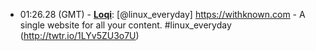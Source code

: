 * <a id="01:26.28">01:26.28 (GMT)</a> - __[Loqi](https://github.com/Loqi)__: [@linux_everyday] https://withknown.com - A single website for all your content.  #linux_everyday (http://twtr.io/1LYv5ZU3o7U)
